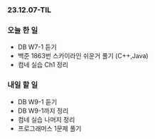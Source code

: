 ### 23.12.07-TIL
### 오늘 한 일
- DB W7-1 듣기
- 백준 1863번 스카이라인 쉬운거 풀기 (C++,Java)
- 컴네 실습 Ch1 정리

### 내일 할 일
- DB W9-1 듣기
- DB W9-1까지 정리
- 컴네 실습 나머지 정리
- 프로그래머스 1문제 풀기
